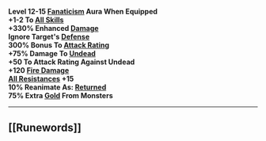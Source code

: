 **Level 12-15 [Fanaticism](https://diablo.fandom.com/wiki/Fanaticism "Fanaticism") Aura When Equipped  
+1-2 To [All Skills](https://diablo.fandom.com/wiki/Skill_points "Skill points")  
+330% Enhanced [Damage](https://diablo.fandom.com/wiki/Damage "Damage")  
Ignore Target's [Defense](https://diablo.fandom.com/wiki/Defense "Defense")  
300% Bonus To [Attack Rating](https://diablo.fandom.com/wiki/Attack_Rating "Attack Rating")  
+75% Damage To [Undead](https://diablo.fandom.com/wiki/Undead "Undead")  
+50 To Attack Rating Against Undead  
+120 [Fire Damage](https://diablo.fandom.com/wiki/Fire "Fire")  
[All Resistances](https://diablo.fandom.com/wiki/Resistances "Resistances") +15  
10% Reanimate As: [Returned](https://diablo.fandom.com/wiki/Returned "Returned")  
75% Extra [Gold](https://diablo.fandom.com/wiki/Gold "Gold") From Monsters**

---
## [[Runewords]]